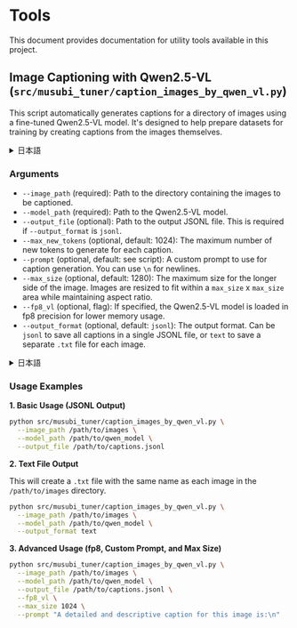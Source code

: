 # Tools

This document provides documentation for utility tools available in this project.

## Image Captioning with Qwen2.5-VL (`src/musubi_tuner/caption_images_by_qwen_vl.py`)

This script automatically generates captions for a directory of images using a fine-tuned Qwen2.5-VL model. It's designed to help prepare datasets for training by creating captions from the images themselves.

<details>
<summary>日本語</summary>

このドキュメントは、このプロジェクトで利用可能なユーティリティツールのドキュメントを提供します。

## Qwen2.5-VLによる画像キャプション生成 (`src/musubi_tuner/caption_images_by_qwen_vl.py`)

このスクリプトは、Qwen2.5-VLモデルを使用して、指定されたディレクトリ内の画像に対するキャプションを自動生成します。画像自体からキャプションを作成することで、学習用データセットの準備を支援することを目的としています。

</details>

### Arguments

-   `--image_path` (required): Path to the directory containing the images to be captioned.
-   `--model_path` (required): Path to the Qwen2.5-VL model.
-   `--output_file` (optional): Path to the output JSONL file. This is required if `--output_format` is `jsonl`.
-   `--max_new_tokens` (optional, default: 1024): The maximum number of new tokens to generate for each caption.
-   `--prompt` (optional, default: see script): A custom prompt to use for caption generation. You can use `\n` for newlines.
-   `--max_size` (optional, default: 1280): The maximum size for the longer side of the image. Images are resized to fit within a `max_size` x `max_size` area while maintaining aspect ratio.
-   `--fp8_vl` (optional, flag): If specified, the Qwen2.5-VL model is loaded in fp8 precision for lower memory usage.
-   `--output_format` (optional, default: `jsonl`): The output format. Can be `jsonl` to save all captions in a single JSONL file, or `text` to save a separate `.txt` file for each image.

<details>
<summary>日本語</summary>

### 引数

-   `--image_path` (必須): キャプションを生成する画像が含まれるディレクトリへのパス。
-   `--model_path` (必須): Qwen2.5-VLモデルへのパス。
-   `--output_file` (任意): 出力先のJSONLファイルへのパス。`--output_format`が`jsonl`の場合に必須です。
-   `--max_new_tokens` (任意, デフォルト: 1024): 各キャプションで生成する新しいトークンの最大数。
-   `--prompt` (任意, デフォルト: スクリプト内参照): キャプション生成に使用するカスタムプロンプト。`\n`で改行を指定できます。
-   `--max_size` (任意, デフォルト: 1280): 画像の長辺の最大サイズ。アスペクト比を維持したまま、画像が`max_size` x `max_size`の領域に収まるようにリサイズされます。
-   `--fp8_vl` (任意, フラグ): 指定された場合、Qwen2.5-VLモデルがfp8精度で読み込まれ、メモリ使用量が削減されます。
-   `--output_format` (任意, デフォルト: `jsonl`): 出力形式。`jsonl`を指定するとすべてのキャプションが単一のJSONLファイルに保存され、`text`を指定すると画像ごとに個別の`.txt`ファイルが保存されます。

</details>

### Usage Examples

**1. Basic Usage (JSONL Output)**

```bash
python src/musubi_tuner/caption_images_by_qwen_vl.py \
  --image_path /path/to/images \
  --model_path /path/to/qwen_model \
  --output_file /path/to/captions.jsonl
```

**2. Text File Output**

This will create a `.txt` file with the same name as each image in the `/path/to/images` directory.

```bash
python src/musubi_tuner/caption_images_by_qwen_vl.py \
  --image_path /path/to/images \
  --model_path /path/to/qwen_model \
  --output_format text
```

**3. Advanced Usage (fp8, Custom Prompt, and Max Size)**

```bash
python src/musubi_tuner/caption_images_by_qwen_vl.py \
  --image_path /path/to/images \
  --model_path /path/to/qwen_model \
  --output_file /path/to/captions.jsonl \
  --fp8_vl \
  --max_size 1024 \
  --prompt "A detailed and descriptive caption for this image is:\n"
```
